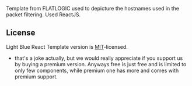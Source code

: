 Template from FLATLOGIC used to depicture the hostnames used in the packet filtering. Used ReactJS.

## License

Light Blue React Template version is [MIT](https://github.com/flatlogic/light-blue-react-template/blob/master/LICENCE)-licensed.

* that's a joke actually, but we would really appreciate if you support us by buying a premium version. Anyways free is just free and is limited to only few components, while premium one has more and comes with premium support.
